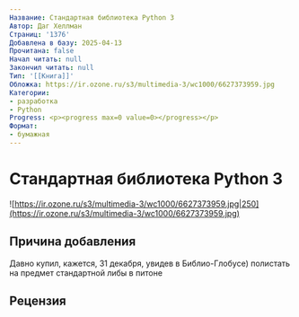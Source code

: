 ```yaml
---
Название: Стандартная библиотека Python 3
Автор: Даг Хеллман
Страниц: '1376'
Добавлена в базу: 2025-04-13
Прочитана: false
Начал читать: null
Закончил читать: null
Тип: '[[Книга]]'
Обложка: https://ir.ozone.ru/s3/multimedia-3/wc1000/6627373959.jpg
Категории:
- разработка
- Python
Progress: <p><progress max=0 value=0></progress></p>
Формат:
- бумажная
---
```

# Стандартная библиотека Python 3

![https://ir.ozone.ru/s3/multimedia-3/wc1000/6627373959.jpg|250](https://ir.ozone.ru/s3/multimedia-3/wc1000/6627373959.jpg)

## Причина добавления

Давно купил, кажется, 31 декабря, увидев в Библио-Глобусе) полистать на предмет стандартной либы в питоне

## Рецензия